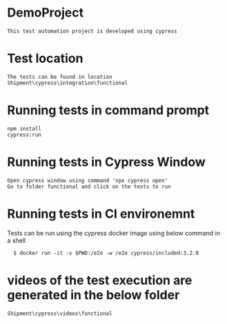 # DemoProject
    This test automation project is developed using cypress
  
# Test location
    The tests can be found in location  
    Shipment\cypress\integration\functional
  
#  Running tests in command prompt
    npm install
    cypress:run
    
#  Running tests in Cypress Window
    Open cypress window using command 'npx cypress open'
    Go to folder functional and click on the tests to run
    
#  Running tests in CI environemnt
   Tests can be run using the cypress docker image using below command in a shell
   
      $ docker run -it -v $PWD:/e2e -w /e2e cypress/included:3.2.0

# videos of the test execution are generated in the below folder
    Shipment\cypress\videos\functional
